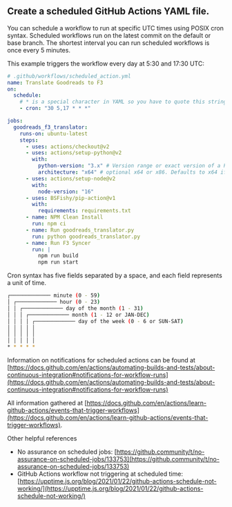 ## Create a scheduled GitHub Actions YAML file.

You can schedule a workflow to run at specific UTC times using POSIX cron syntax. Scheduled workflows run on the latest commit on the default or base branch. The shortest interval you can run scheduled workflows is once every 5 minutes.

This example triggers the workflow every day at 5:30 and 17:30 UTC:

```yml
# .github/workflows/scheduled_action.yml
name: Translate Goodreads to F3
on:
  schedule:
    # * is a special character in YAML so you have to quote this string
    - cron: "30 5,17 * * *"

jobs:
  goodreads_f3_translator:
    runs-on: ubuntu-latest
    steps:
      - uses: actions/checkout@v2
      - uses: actions/setup-python@v2
        with:
          python-version: "3.x" # Version range or exact version of a Python version to use, using SemVer's version range syntax
          architecture: "x64" # optional x64 or x86. Defaults to x64 if not specified
      - uses: actions/setup-node@v2
        with:
          node-version: "16"
      - uses: BSFishy/pip-action@v1
        with:
          requirements: requirements.txt
      - name: NPM Clean Install
        run: npm ci
      - name: Run goodreads_translator.py
        run: python goodreads_translator.py
      - name: Run F3 Syncer
        run: |
          npm run build
          npm run start
```

Cron syntax has five fields separated by a space, and each field represents a unit of time.

```bash
┌───────────── minute (0 - 59)
│ ┌───────────── hour (0 - 23)
│ │ ┌───────────── day of the month (1 - 31)
│ │ │ ┌───────────── month (1 - 12 or JAN-DEC)
│ │ │ │ ┌───────────── day of the week (0 - 6 or SUN-SAT)
│ │ │ │ │
│ │ │ │ │
│ │ │ │ │
* * * * *
```

Information on notifications for scheduled actions can be found at [https://docs.github.com/en/actions/automating-builds-and-tests/about-continuous-integration#notifications-for-workflow-runs](https://docs.github.com/en/actions/automating-builds-and-tests/about-continuous-integration#notifications-for-workflow-runs)

All information gathered at [https://docs.github.com/en/actions/learn-github-actions/events-that-trigger-workflows](https://docs.github.com/en/actions/learn-github-actions/events-that-trigger-workflows).

Other helpful references

- No assurance on scheduled jobs: [https://github.community/t/no-assurance-on-scheduled-jobs/133753](https://github.community/t/no-assurance-on-scheduled-jobs/133753)
- GitHub Actions workflow not triggering at scheduled time: [https://upptime.js.org/blog/2021/01/22/github-actions-schedule-not-working/](https://upptime.js.org/blog/2021/01/22/github-actions-schedule-not-working/)
